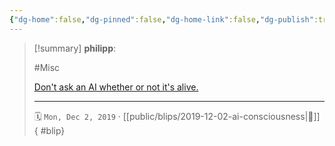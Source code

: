 ```yaml
---
{"dg-home":false,"dg-pinned":false,"dg-home-link":false,"dg-publish":true,"tags":["dgblip"],"created-date":"2019-12-02T00:00:00","disabled rules":["yaml-title","yaml-title-alias","file-name-heading"],"title":"philipp @ 2019-12-02","dg-permalink":"2019/12/02/ai-consciousness/","updated-date":"2025-04-30T22:27:35","dg-path":"blips/2019-12-02-ai-consciousness.md","permalink":"/2019/12/02/ai-consciousness/","dgPassFrontmatter":true}
---
```


> [!summary] **philipp**:
>
> #Misc
>
> [Don't ask an AI whether or not it's
> alive.](https://twitter.com/RealAshEdwards/status/1192201095478562816)
> - - -
>
> 🗓️ `Mon, Dec 2, 2019` · [[public/blips/2019-12-02-ai-consciousness\|🔗]]
{ #blip}

